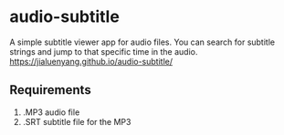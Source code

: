 # audio-subtitle

A simple subtitle viewer app for audio files. You can search for subtitle strings and jump to that specific time in the audio.
https://jialuenyang.github.io/audio-subtitle/

## Requirements

1. .MP3 audio file
2. .SRT subtitle file for the MP3
